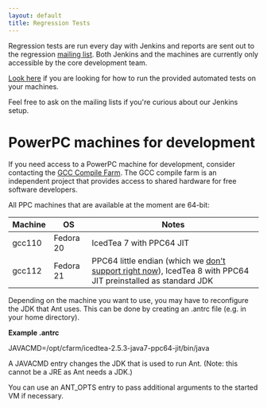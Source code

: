 ```yaml
---
layout: default 
title: Regression Tests
---
```


Regression tests are run every day with Jenkins and reports are sent out to the regression [mailing list](/MailingLists). Both Jenkins and the machines are currently only accessible by the core development team.

[Look here](/UserGuide/TestingJikesRVM/index.html#x12-10400010) if you are looking for how to run the provided automated tests on your machines.

Feel free to ask on the mailing lists if you're curious about our Jenkins setup.

# PowerPC machines for development

If you need access to a PowerPC machine for development, consider contacting the [GCC Compile Farm](http://gcc.gnu.org/wiki/CompileFarm). The GCC compile farm is an independent project that provides access to shared hardware for free software developers.

All PPC machines that are available at the moment are 64-bit:

| Machine | OS | Notes |
| --- | --- | --- |
| gcc110 | Fedora 20 | IcedTea 7 with PPC64 JIT |
| gcc112 | Fedora 21 | PPC64 little endian (which we [don't support right now](https://xtenlang.atlassian.net/browse/RVM-1140)), IcedTea 8 with PPC64 JIT preinstalled as standard JDK  |

Depending on the machine you want to use, you may have to reconfigure the JDK that Ant uses. This can be done by creating an .antrc file (e.g. in your home directory).

**Example .antrc**

JAVACMD=/opt/cfarm/icedtea-2.5.3-java7-ppc64-jit/bin/java

A JAVACMD entry changes the JDK that is used to run Ant. (Note: this cannot be a JRE as Ant needs a JDK.)

You can use an ANT\_OPTS entry to pass additional arguments to the started VM if necessary.

